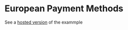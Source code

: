 # European Payment Methods

See a [hosted version](https://paypal-eu-payment-methods.herokuapp.com/) of the exammple


